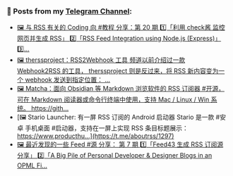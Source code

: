 ### 📰 Posts from my [Telegram Channel](https://t.me/s/aboutrss):
<!-- BLOG-POST-LIST:START -->
- [🖼 与 RSS 有关的 Coding 向 #教程 分享：第 20 期 1️⃣「利用 check酱 监控网页并生成 RSS」 2️⃣「RSS Feed Integration using Node.js &lpar;Express&rpar;」 3️⃣...](https://t.me/aboutrss/1300)
- [🖼 therssproject：RSS2Webhook 工具 频道以前介绍过一款 Webhook2RSS 的工具， therssproject 则是反过来，将 RSS 新内容变为一个 webhook 发送到指定位置： ...](https://t.me/aboutrss/1299)
- [🖼 Matcha：面向 Obsidian 等 Markdown 浏览软件的 RSS 订阅器 #开源，可在 Markdown 阅读器或命令行终端中使用，支持 Mac / Linux / Win 系统。 https://gith...](https://t.me/aboutrss/1298)
- [🖼 Stario Launcher: 有一屏 RSS 订阅的 Android 启动器 Stario 是一款 #安卓 手机桌面 #启动器，支持在一屏上实现 RSS 条目标题展示： https://www.producthu...](https://t.me/aboutrss/1297)
- [🖼 最近发现的一些 Feed #源 分享： 第 7 期 1️⃣「Feed43 生成 RSS 订阅源分享」 2️⃣「A Big Pile of Personal Developer &amp; Designer Blogs in an OPML Fi...](https://t.me/aboutrss/1296)
<!-- BLOG-POST-LIST:END -->

<!--
**AboutRSS/AboutRSS** is a ✨ _special_ ✨ repository because its `README.md` (this file) appears on your GitHub profile.

Here are some ideas to get you started:

- 🔭 I’m currently working on ...
- 🌱 I’m currently learning ...
- 👯 I’m looking to collaborate on ...
- 🤔 I’m looking for help with ...
- 💬 Ask me about ...
- 📫 How to reach me: ...
- 😄 Pronouns: ...
- ⚡ Fun fact: ...
-->
